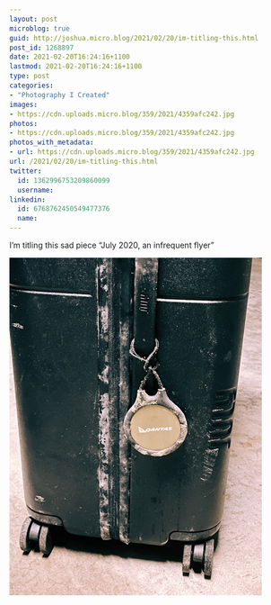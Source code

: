 ```yaml
---
layout: post
microblog: true
guid: http://joshua.micro.blog/2021/02/20/im-titling-this.html
post_id: 1268897
date: 2021-02-20T16:24:16+1100
lastmod: 2021-02-20T16:24:16+1100
type: post
categories:
- "Photography I Created"
images:
- https://cdn.uploads.micro.blog/359/2021/4359afc242.jpg
photos:
- https://cdn.uploads.micro.blog/359/2021/4359afc242.jpg
photos_with_metadata:
- url: https://cdn.uploads.micro.blog/359/2021/4359afc242.jpg
url: /2021/02/20/im-titling-this.html
twitter:
  id: 1362996753209860099
  username: 
linkedin:
  id: 6768762450549477376
  name: 
---
```

I’m titling this sad piece “July 2020, an infrequent flyer”

<img src="uploads/2021/4359afc242.jpg" width="450" height="600" alt="" />
